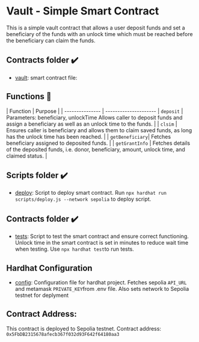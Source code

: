 # Vault - Simple Smart Contract

This is a simple vault contract that allows a user deposit funds and set a beneficiary of the funds with an unlock time which must be reached before the beneficiary can claim the funds.

## Contracts folder :heavy_check_mark:
* [vault](./contracts/Vault.sol): smart contract file:

## Functions :floppy_disk:
| Function        |              Purpose
|
| --------------- | ---------------------
| `deposit`       | Parameters: beneficiary,
                    unlockTime
                    Allows caller to deposit funds
                    and assign a beneficiary as
                    well as an unlock time to the funds.
|
| `clsim`         | Ensures caller is beneficiary
                    and allows them to claim saved
                    funds, as long has the unlock time
                    has been reached.
|
| `getBeneficiary`| Fetches beneficiary assigned to 
                    deposited funds.
|
| `getGrantInfo`  | Fetches details of the deposited
                    funds, i.e. donor, beneficiary,
                    amount, unlock time, and claimed
                    status.
|

## Scripts folder :heavy_check_mark:
* [deploy](./scripts/deploy.js): Script to deploy smart contract. Run `npx hardhat run scripts/deploy.js --network sepolia` to deploy script.

## Contracts folder :heavy_check_mark:
* [tests](./test/vault.js): Script to test the smart contract and ensure correct functioning. Unlock time in the smart contract is set in minutes to reduce wait time when testing.  Use `npx hardhat test`to run tests. 

## Hardhat Configuration
* [config](./hardhat.config.js): Configuration file for hardhat project. Fetches sepolia `API_URL` and metamask `PRIVATE_KEY`from .env file. Also sets network to Sepolia testnet for deplyment 

## Contract Address:
This contract is deployed to Sepolia testnet. Contract address: `0x5FbDB2315678afecb367f032d93F642f64180aa3`

